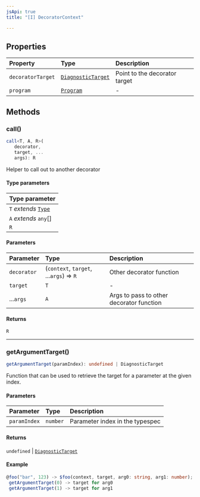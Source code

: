 ```yaml
---
jsApi: true
title: "[I] DecoratorContext"

---
```

## Properties

| Property | Type | Description |
| :------ | :------ | :------ |
| `decoratorTarget` | [`DiagnosticTarget`](../type-aliases/DiagnosticTarget.md) | Point to the decorator target |
| `program` | [`Program`](Program.md) | - |

## Methods

### call()

```ts
call<T, A, R>(
   decorator, 
   target, ...
   args): R
```

Helper to call out to another decorator

#### Type parameters

| Type parameter |
| :------ |
| `T` *extends* [`Type`](../type-aliases/Type.md) |
| `A` *extends* `any`[] |
| `R` |

#### Parameters

| Parameter | Type | Description |
| :------ | :------ | :------ |
| `decorator` | (`context`, `target`, ...`args`) => `R` | Other decorator function |
| `target` | `T` | - |
| ...`args` | `A` | Args to pass to other decorator function |

#### Returns

`R`

***

### getArgumentTarget()

```ts
getArgumentTarget(paramIndex): undefined | DiagnosticTarget
```

Function that can be used to retrieve the target for a parameter at the given index.

#### Parameters

| Parameter | Type | Description |
| :------ | :------ | :------ |
| `paramIndex` | `number` | Parameter index in the typespec |

#### Returns

`undefined` \| [`DiagnosticTarget`](../type-aliases/DiagnosticTarget.md)

#### Example

```ts
@foo("bar", 123) -> $foo(context, target, arg0: string, arg1: number);
 getArgumentTarget(0) -> target for arg0
 getArgumentTarget(1) -> target for arg1
```
